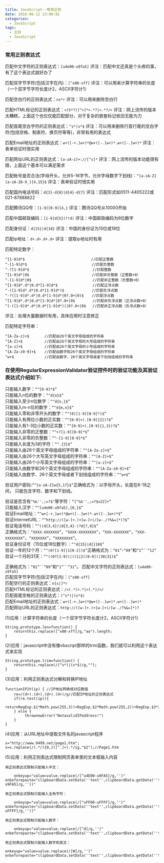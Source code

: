 ```yaml
---
title: JavaScript--常用正则
date: 2016-06-12 23:00:01
categories: 
  - JavaScript
tags:
  - 正则
  - JavaScript
---
```


### 常用正则表达式

匹配中文字符的正则表达式：`[u4e00-u9fa5]`
评注：匹配中文还真是个头疼的事，有了这个表达式就好办了

匹配双字节字符(包括汉字在内)：`[^x00-xff]`
评注：可以用来计算字符串的长度（一个双字节字符长度计2，ASCII字符计1）

匹配空白行的正则表达式：`ns*r`
评注：可以用来删除空白行

匹配HTML标记的正则表达式：`<(S*?)[^>]*>.*?|<.*?/>`
评注：网上流传的版本太糟糕，上面这个也仅仅能匹配部分，对于复杂的嵌套标记依旧无能为力

<!-- more -->

匹配首尾空白字符的正则表达式：`^s*|s*$`
评注：可以用来删除行首行尾的空白字符(包括空格、制表符、换页符等等)，非常有用的表达式

匹配Email地址的正则表达式：`w+([-+.]w+)*@w+([-.]w+)*.w+([-.]w+)*`
评注：表单验证时很实用

匹配网址URL的正则表达式：`[a-zA-z]+://[^s]*`
评注：网上流传的版本功能很有限，上面这个基本可以满足需求

匹配帐号是否合法(字母开头，允许5-16字节，允许字母数字下划线)：`^[a-zA-Z][a-zA-Z0-9_]{4,15}$`
评注：表单验证时很实用

匹配国内电话号码：`d{3}-d{8}|d{4}-d{7}`
评注：匹配形式如0511-4405222或021-87888822

匹配腾讯QQ号：`[1-9][0-9]{4,}`
评注：腾讯QQ号从10000开始

匹配中国邮政编码：`[1-9]d{5}(?!d)`
评注：中国邮政编码为6位数字

匹配身份证：`d{15}|d{18}`
评注：中国的身份证为15位或18位

匹配ip地址：`d+.d+.d+.d+`
评注：提取ip地址时有用

匹配特定数字：

    ^[1-9]d*$　　                           //匹配正整数  
    ^-[1-9]d*$　                            //匹配负整数  
    ^-?[1-9]d*$                             //匹配整数  
    ^[1-9]d*|0$　                           //匹配非负整数（正整数+0）  
    ^-[1-9]d*|0$                            //匹配非正整数（负整数+0）  
    ^[1-9]d*.d*|0.d*[1-9]d*$                //匹配正浮点数  
    ^-([1-9]d*.d*|0.d*[1-9]d*)$　           //匹配负浮点数  
    ^-?([1-9]d*.d*|0.d*[1-9]d*|0?.0+|0)$　  //匹配浮点数  
    ^[1-9]d*.d*|0.d*[1-9]d*|0?.0+|0$        //匹配非负浮点数（正浮点数+0）  
    ^(-([1-9]d*.d*|0.d*[1-9]d*))|0?.0+|0$   //匹配非正浮点数（负浮点数+0）  
评注：处理大量数据时有用，具体应用时注意修正

匹配特定字符串：

    ^[A-Za-z]+$       //匹配由26个英文字母组成的字符串  
    ^[A-Z]+$          //匹配由26个英文字母的大写组成的字符串  
    ^[a-z]+$          //匹配由26个英文字母的小写组成的字符串  
    ^[A-Za-z0-9]+$    //匹配由数字和26个英文字母组成的字符串  
    ^w+$              //匹配由数字、26个英文字母或者下划线组成的字符串  

### 在使用RegularExpressionValidator验证控件时的验证功能及其验证表达式介绍如下:

只能输入数字：`“^[0-9]*$”`  
只能输入n位的数字：`“^d{n}$”`  
只能输入至少n位数字：`“^d{n,}$”`  
只能输入m-n位的数字：`“^d{m,n}$”`  
只能输入零和非零开头的数字：`“^(0|[1-9][0-9]*)$”`  
只能输入有两位小数的正实数：`“^[0-9]+(.[0-9]{2})?$”`  
只能输入有1-3位小数的正实数：`“^[0-9]+(.[0-9]{1,3})?$”`  
只能输入非零的正整数：`“^+?[1-9][0-9]*$”`  
只能输入非零的负整数：`“^-[1-9][0-9]*$”`  
只能输入长度为3的字符：`“^.{3}$”`  
只能输入由26个英文字母组成的字符串：`“^[A-Za-z]+$”`  
只能输入由26个大写英文字母组成的字符串：`“^[A-Z]+$”`  
只能输入由26个小写英文字母组成的字符串：`“^[a-z]+$”`  
只能输入由数字和26个英文字母组成的字符串：`“^[A-Za-z0-9]+$”`  
只能输入由数字、26个英文字母或者下划线组成的字符串：`“^w+$”`  

验证用户密码:`“^[a-zA-Z]w{5,17}$”`正确格式为：以字母开头，长度在6-18之间，
只能包含字符、数字和下划线。  

验证是否含有`^%&'',;=?$"`等字符：`“[^%&'',;=?$x22]+”`  
只能输入汉字：`“^[u4e00-u9fa5],{0,}$”`  
验证Email地址：`“^w+[-+.]w+)*@w+([-.]w+)*.w+([-.]w+)*$”`   
验证InternetURL：`“^http://([w-]+.)+[w-]+(/[w-./?%&=]*)?$”`  
验证电话号码：`“^((d{3,4})|d{3,4}-)?d{7,8}$”`  
正确格式为：`“XXXX-XXXXXXX”`，`“XXXX-XXXXXXXX”`，`“XXX-XXXXXXX”`，`“XXX-XXXXXXXX”`，`“XXXXXXX”`，`“XXXXXXXX”`。  
验证身份证号（15位或18位数字）：`“^d{15}|d{}18$”`  
验证一年的12个月：`“^(0?[1-9]|1[0-2])$”`正确格式为：`“01”`-`“09”`和`“1”``“12”`  
验证一个月的31天：`“^((0?[1-9])|((1|2)[0-9])|30|31)$”`  

正确格式为：`“01”``“09”`和`“1”``“31”`。
匹配中文字符的正则表达式：`[u4e00-u9fa5]`  
匹配双字节字符(包括汉字在内)：`[^x00-xff]`  
匹配空行的正则表达式：`n[s|]*r`  
匹配HTML标记的正则表达式：`/<(.*)>.*|<(.*)/>/`  
匹配首尾空格的正则表达式：`(^s*)|(s*$)`  
匹配Email地址的正则表达式：`w+([-+.]w+)*@w+([-.]w+)*.w+([-.]w+)*`  
匹配网址URL的正则表达式：`http://([w-]+.)+[w-]+(/[w-./?%&=]*)?`  

(1)应用：计算字符串的长度（一个双字节字符长度计2，ASCII字符计1）

    String.prototype.len=function() {
        returnthis.replace([^x00-xff]/g,"aa").length;
    }  

(2)应用：javascript中没有像vbscript那样的trim函数，我们就可以利用这个表达式来实现

    String.prototype.trim=function() {
        returnthis.replace(/(^s*)|(s*$)/g,"");
    }

(3)应用：利用正则表达式分解和转换IP地址

    functionIP2V(ip) { //IP地址转换成对应数值
        re=/(d+).(d+).(d+).(d+)/g//匹配IP地址的正则表达式
        if(re.test(ip)){
            returnRegExp.$1*Math.pow(255,3))+RegExp.$2*Math.pow(255,2))+RegExp.$3*255+RegExp.$4*1
        } else {
             thrownewError("NotavalidIPaddress!")
        }
    }
(4)应用：从URL地址中提取文件名的javascript程序

    s="http://www.9499.net/page1.htm";
    s=s.replace(/(.*/){0,}([^.]+).*/ig,"$2");//Page1.htm

(5)应用：利用正则表达式限制网页表单里的文本框输入内容

    用正则表达式限制只能输入中文：

        onkeyup="value=value.replace(/[^u4E00-u9FA5]/g,'')" onbeforepaste="clipboardData.setData(''text'',clipboardData.getData(''text'').replace(/[^u4E00-u9FA5]/g,''))"

    用正则表达式限制只能输入全角字符：

        onkeyup="value=value.replace(/[^uFF00-uFFFF]/g,'')" onbeforepaste="clipboardData.setData(''text'',clipboardData.getData(''text'').replace(/[^uFF00-uFFFF]/g,''))"

    用正则表达式限制只能输入数字：

        onkeyup="value=value.replace(/[^d]/g,'')" onbeforepaste="clipboardData.setData(''text'',clipboardData.getData(''text'').replace(/[^d]/g,''))"

    用正则表达式限制只能输入数字和英文：

    onkeyup="value=value.replace(/[W]/g,'')" onbeforepaste="clipboardData.setData(''text'',clipboardData.getData(''text'').replace(/[^d]/g,''